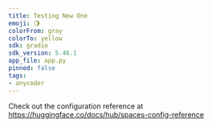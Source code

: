 ```yaml
---
title: Testing New One
emoji: 🌖
colorFrom: gray
colorTo: yellow
sdk: gradio
sdk_version: 5.46.1
app_file: app.py
pinned: false
tags:
- anycoder
---
```


Check out the configuration reference at https://huggingface.co/docs/hub/spaces-config-reference
